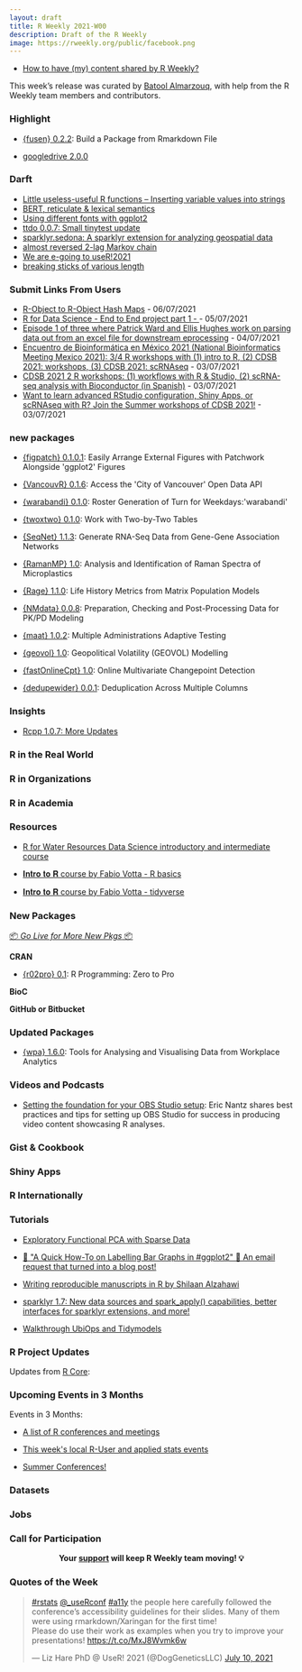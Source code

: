 ```yaml
---
layout: draft
title: R Weekly 2021-W00
description: Draft of the R Weekly
image: https://rweekly.org/public/facebook.png
---
```



+ [How to have (my) content shared by R Weekly?](https://github.com/rweekly/rweekly.org#how-to-have-my-content-shared-by-r-weekly)

This week’s release was curated by [Batool Almarzouq](https://github.com/BatoolMM), with help from the R Weekly team members and contributors.


###  Highlight

+ [{fusen} 0.2.2](https://cran.r-project.org/package=fusen): Build a Package from Rmarkdown File

+ [googledrive 2.0.0](https://www.tidyverse.org/blog/2021/07/googledrive-2-0-0/)

### Darft

+ [Little useless-useful R functions – Inserting variable values into strings](https://tomaztsql.wordpress.com/2021/07/09/little-useless-useful-r-functions-inserting-variable-values-into-strings/)
+ [BERT, reticulate & lexical semantics](https://jtimm.net/2021/07/09/bert-reticulate-lexical-semantics/)
+ [Using different fonts with ggplot2](https://statisticaloddsandends.wordpress.com/2021/07/08/using-different-fonts-with-ggplot2/)
+ [ttdo 0.0.7: Small tinytest update](http://dirk.eddelbuettel.com/blog/2021/07/06#ttdo_0.0.7)
+ [sparklyr.sedona: A sparklyr extension for analyzing geospatial data](https://blogs.rstudio.com/tensorflow/posts/2021-07-07-sparklyr-sedona)
+ [almost reversed 2-lag Markov chain](https://xianblog.wordpress.com/2021/07/07/almost-reversed-2-lag-markov-chain/)
+ [We are e-going to useR!2021](https://mirai-solutions.ch/news/2021/07/06/mirai-at-user2021/)
+ [breaking sticks of various length](https://xianblog.wordpress.com/2021/07/06/breaking-sticks-of-various-length/)


### Submit Links From Users

+ [R-Object to R-Object Hash Maps]( https://CRAN.R-project.org/package=r2r) - 06/07/2021
+ [R for Data Science - End to End project part 1 - ](https://www.fairanalytics.net/blog/2021/05/01/end-to-end-r-based-prod-projects/) - 05/07/2021
+ [Episode 1 of three where Patrick Ward and Ellis Hughes work on parsing data out from an excel file for downstream eprocessing](https://bit.ly/TidyX_Ep64) - 04/07/2021
+ [Encuentro de Bioinformática en México 2021 (National Bioinformatics Meeting Mexico 2021): 3/4 R workshops with (1) intro to R, (2) CDSB 2021: workshops, (3) CDSB 2021: scRNAseq](http://congresos.nnb.unam.mx/EBM2021/) - 03/07/2021
+ [CDSB 2021 2 R workshops: (1) workflows with R & Studio, (2) scRNA-seq analysis with Bioconductor (in Spanish)](https://comunidadbioinfo.github.io/post/cdsb-2021-workshops/) - 03/07/2021
+ [Want to learn advanced RStudio configuration, Shiny Apps, or scRNAseq with R? Join the Summer workshops of CDSB 2021!](https://congresos.nnb.unam.mx/EBM2021/) - 03/07/2021

### new packages

+ [{figpatch} 0.1.0.1](https://cran.r-project.org/package=figpatch): Easily Arrange External Figures with Patchwork Alongside
'ggplot2' Figures

+ [{VancouvR} 0.1.6](https://cran.r-project.org/package=VancouvR): Access the 'City of Vancouver' Open Data API
+ [{warabandi} 0.1.0](https://cran.r-project.org/package=warabandi): Roster Generation of Turn for Weekdays:'warabandi'
+ [{twoxtwo} 0.1.0](https://cran.r-project.org/package=twoxtwo): Work with Two-by-Two Tables
+ [{SeqNet} 1.1.3](https://cran.r-project.org/package=SeqNet): Generate RNA-Seq Data from Gene-Gene Association Networks
+ [{RamanMP} 1.0](https://cran.r-project.org/package=RamanMP): Analysis and Identification of Raman Spectra of Microplastics
+ [{Rage} 1.1.0](https://cran.r-project.org/package=Rage): Life History Metrics from Matrix Population Models
+ [{NMdata} 0.0.8](https://cran.r-project.org/package=NMdata): Preparation, Checking and Post-Processing Data for PK/PD
Modeling
+ [{maat} 1.0.2](https://cran.r-project.org/package=maat): Multiple Administrations Adaptive Testing
+ [{geovol} 1.0](https://cran.r-project.org/package=geovol): Geopolitical Volatility (GEOVOL) Modelling
+ [{fastOnlineCpt} 1.0](https://cran.r-project.org/package=fastOnlineCpt): Online Multivariate Changepoint Detection
+ [{dedupewider} 0.0.1](https://cran.r-project.org/package=dedupewider): Deduplication Across Multiple Columns


### Insights

+ [Rcpp 1.0.7: More Updates](http://dirk.eddelbuettel.com/blog/2021/07/07#rcpp_1.0.7)


### R in the Real World



###  R in Organizations



###  R in Academia



###  Resources

+ [R for Water Resources Data Science introductory and intermediate course](https://r4wrds.com/)

+ [𝐈𝐧𝐭𝐫𝐨 𝐭𝐨 𝐑 course by Fabio Votta - R basics](tinyurl.com/ds3rintro1)

+ [𝐈𝐧𝐭𝐫𝐨 𝐭𝐨 𝐑 course by Fabio Votta - tidyverse](inyurl.com/ds3rintro2)


###  New Packages

<p class="added-hostname"><a href="https://rweekly.org/live" target="_blank" class="externalLink">📦 <i>Go Live for More New Pkgs</i> 📦</a></p>

**CRAN**

+ [{r02pro} 0.1](https://cran.r-project.org/package=r02pro): R Programming: Zero to Pro


**BioC**



**GitHub or Bitbucket**



### Updated Packages

+ [{wpa} 1.6.0](https://cran.r-project.org/package=wpa): Tools for Analysing and Visualising Data from Workplace Analytics 


###  Videos and Podcasts

+ [Setting the foundation for your OBS Studio setup](https://www.youtube.com/watch?v=fkvQ_lAGvFQ): Eric Nantz shares best practices and tips for setting up OBS Studio for success in producing video content showcasing R analyses.

### Gist & Cookbook



### Shiny Apps



### R Internationally



###  Tutorials

+ [Exploratory Functional PCA  with Sparse Data](https://rviews.rstudio.com/2021/07/08/exploratory-fda-with-sparse-data/)

+ [📢 "A Quick How-To on Labelling Bar Graphs in #ggplot2" 🔗 An email request that turned into a blog post!](https://www.cedricscherer.com/2021/07/05/a-quick-how-to-on-labelling-bar-graphs-in-ggplot2/)

+ [Writing reproducible manuscripts in R by Shilaan Alzahawi](https://shilaan.rbind.io/post/writing-reproducible-manuscripts-in-r/)

+ [sparklyr 1.7: New data sources and spark_apply() capabilities, better interfaces for sparklyr extensions, and more!](https://blogs.rstudio.com/tensorflow/posts/2021-07-06-sparklyr-1.7.0-released)

+ [Walkthrough UbiOps and Tidymodels](https://blog.rmhogervorst.nl/blog/2021/07/06/walkthrough-ubiops-and-tidymodels/)

<!--<div class="post-more-begin></div><div class="post-more-end"></div>-->

###  R Project Updates

Updates from [R Core](http://developer.r-project.org/blosxom.cgi/R-devel/NEWS):


###  Upcoming Events in 3 Months

Events in 3 Months:

+ [A list of R conferences and meetings](https://jumpingrivers.github.io/meetingsR/virtual-events.html)

+ [This week's local R-User and applied stats events](https://community.rstudio.com/c/irl)

+ [Summer Conferences!](https://rviews.rstudio.com/2021/06/17/summer-conferences/)

### Datasets

### Jobs




###  Call for Participation


<p class="hide-support added-hostname support-rweekly" style="text-align: center;font-weight: bold;">Your <a class="non-visited externalLink" href="https://www.patreon.com/rweekly" onclick="pas(this)">support</a> will keep R Weekly team moving! 💡</p>

###  Quotes of the Week

<blockquote class="twitter-tweet"><p lang="en" dir="ltr"><a href="https://twitter.com/hashtag/rstats?src=hash&amp;ref_src=twsrc%5Etfw">#rstats</a> <a href="https://twitter.com/_useRconf?ref_src=twsrc%5Etfw">@_useRconf</a> <a href="https://twitter.com/hashtag/a11y?src=hash&amp;ref_src=twsrc%5Etfw">#a11y</a> the people here carefully followed the conference’s accessibility guidelines for their slides. Many of them were using rmarkdown/Xaringan for the first time!<br>Please do use their work as examples when you try to improve your presentations! <a href="https://t.co/MxJ8Wvmk6w">https://t.co/MxJ8Wvmk6w</a></p>&mdash; Liz Hare PhD @ UseR! 2021 (@DogGeneticsLLC) <a href="https://twitter.com/DogGeneticsLLC/status/1413692662285279241?ref_src=twsrc%5Etfw">July 10, 2021</a></blockquote> <script async src="https://platform.twitter.com/widgets.js" charset="utf-8"></script>


